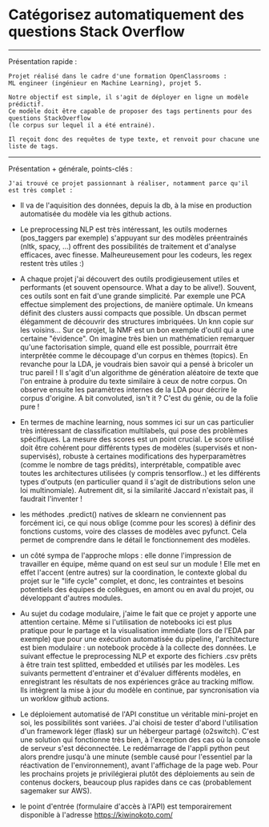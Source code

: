 # Catégorisez automatiquement des questions Stack Overflow


***

Présentation rapide :

	Projet réalisé dans le cadre d'une formation OpenClassrooms :
	ML engineer (ingénieur en Machine Learning), projet 5.

	Notre objectif est simple, il s'agit de déployer en ligne un modèle prédictif. 
	Ce modèle doit être capable de proposer des tags pertinents pour des questions StackOverflow 
	(le corpus sur lequel il a été entrainé).

	Il reçoit donc des requêtes de type texte, et renvoit pour chacune une liste de tags.

***


Présentation + générale, points-clés :


	J'ai trouvé ce projet passionnant à réaliser, notamment parce qu'il est très complet :


- Il va de l'aquisition des données, depuis la db, à la mise en production automatisée du modèle via les github actions.

- Le preprocessing NLP est très intéressant, les outils modernes (pos_taggers par exemple) s'appuyant sur des modèles préentrainés (nltk, spacy, ...) 
offrent des possibilités de traitement et d'analyse efficaces, avec finesse. Malheureusement pour les codeurs, les regex restent très utiles :)

- A chaque projet j'ai découvert des outils prodigieusement utiles et performants (et souvent opensource. What a day to be alive!). Souvent, ces outils sont en fait d'une grande simplicité. Par exemple une PCA effectue simplement des projections, de manière optimale. Un kmeans définit des clusters aussi compacts que possible. Un dbscan permet élégamment de découvrir des structures imbriquées. Un knn copie sur les voisins... 
Sur ce projet, la NMF est un bon exemple d'outil qui a une certaine "évidence". On imagine très bien un mathématicien remarquer qu'une factorisation simple, 
quand elle est possible, pourrrait être interprêtée comme le découpage d'un corpus en thèmes (topics).
En revanche pour la LDA, je voudrais bien savoir qui a pensé à bricoler un truc pareil !
Il s'agit d'un algorithme de génération aléatoire de texte que l'on entraine à produire du texte similaire à ceux de notre corpus.
On observe ensuite les paramètres internes de la LDA pour décrire le corpus d'origine. A bit convoluted, isn't it ? C'est du génie, ou de la folie pure !

- En termes de machine learning, nous sommes ici sur un cas particulier très intéressant de classification multilabels, qui pose des problèmes spécifiques.
La mesure des scores est un point crucial. Le score utilisé doit être cohérent pour différents types de modèles (supervisés et non-supervisés), robuste à certaines modifications des hyperparamètres (comme le nombre de tags prédits), interprétable, compatible avec toutes les architectures utilisées (y compris tensorflow..) et les différents types d'outputs (en particulier quand il s'agit de distributions selon une loi multinomiale). Autrement dit, si la similarité Jaccard n'existait pas, il faudrait l'inventer !

- les méthodes .predict() natives de sklearn ne conviennent pas forcément ici, ce qui nous oblige (comme pour les scores) à définir des fonctions customs, voire des classes de modèles avec
pyfunct. Cela permet de comprendre dans le détail le fonctionnement des modèles.

- un côté sympa de l'approche mlops : elle donne l'impression de travailler en équipe, même quand on est seul sur un module ! 
Elle met en effet l'accent (entre autres) sur la coordination, le contexte global du projet sur le "life cycle" complet, et donc, les contraintes et besoins potentiels des équipes 
de collègues, en amont ou en aval du projet, ou développant d'autres modules.

- Au sujet du codage modulaire, j'aime le fait que ce projet y apporte une attention certaine. Même si l'utilisation de notebooks ici est plus pratique pour le partage et la visualisation
immédiate (lors de l'EDA par exemple) que pour une exécution automatisée du pipeline, l'architecture est bien modulaire : un notebook procède à la collecte des données.
Le suivant effectue le preprocessing NLP et exporte des fichiers .csv prêts à être train test splitted, embedded et utilisés par les modèles.
Les suivants permettent d'entrainer et d'évaluer différents modèles, en enregistrant les résultats de nos expériences grâce au tracking mlflow.
Ils intègrent la mise à jour du modèle en continue, par syncronisation via un worklow github actions. 

- Le déploiement automatisé de l'API constitue un véritable mini-projet en soi, les possibilités sont variées. J'ai choisi de tester d'abord l'utilisation d'un framework léger (flask) sur un hébergeur partagé (o2switch). C'est une solution qui fonctionne très bien, à l'exception des cas où la console de serveur s'est déconnectée. Le redémarrage de l'appli python peut alors prendre jusqu'à une minute (semble causé pour l'essentiel par la réactivation de l'environnement), avant l'affichage de la page web. Pour les prochains projets je privilégierai plutôt
des déploiements au sein de contenus dockers, beaucoup plus rapides dans ce cas (probablement sagemaker sur AWS).

- le point d'entrée (formulaire d'accès à l'API) est temporairement disponible à l'adresse https://kiwinokoto.com/ 


